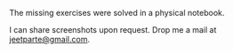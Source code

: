 The missing exercises were solved in a physical notebook. 

I can share screenshots upon request. Drop me a mail at jeetparte@gmail.com.
